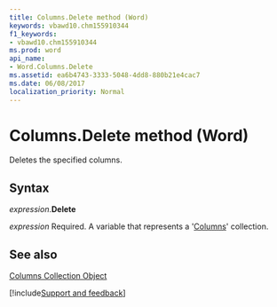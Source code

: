 ```yaml
---
title: Columns.Delete method (Word)
keywords: vbawd10.chm155910344
f1_keywords:
- vbawd10.chm155910344
ms.prod: word
api_name:
- Word.Columns.Delete
ms.assetid: ea6b4743-3333-5048-4dd8-880b21e4cac7
ms.date: 06/08/2017
localization_priority: Normal
---
```



# Columns.Delete method (Word)

Deletes the specified columns.


## Syntax

_expression_.**Delete**

_expression_ Required. A variable that represents a '[Columns](Word.columns.md)' collection.


## See also


[Columns Collection Object](Word.columns.md)

[!include[Support and feedback](~/includes/feedback-boilerplate.md)]